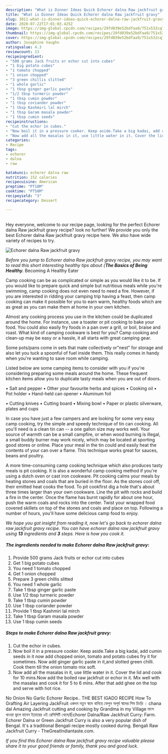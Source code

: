 ```yaml
---
description: "What is Dinner Ideas Quick Echorer dalna Raw jackfruit gravy"
title: "What is Dinner Ideas Quick Echorer dalna Raw jackfruit gravy"
slug: 3011-what-is-dinner-ideas-quick-echorer-dalna-raw-jackfruit-gravy
date: 2020-07-22T17:01:03.425Z
image: https://img-global.cpcdn.com/recipes/29fd039e52bdfaa9/751x532cq70/echorer-dalna-raw-jackfruit-gravy-recipe-main-photo.jpg
thumbnail: https://img-global.cpcdn.com/recipes/29fd039e52bdfaa9/751x532cq70/echorer-dalna-raw-jackfruit-gravy-recipe-main-photo.jpg
cover: https://img-global.cpcdn.com/recipes/29fd039e52bdfaa9/751x532cq70/echorer-dalna-raw-jackfruit-gravy-recipe-main-photo.jpg
author: Josephine Vaughn
ratingvalue: 4.3
reviewcount: 13
recipeingredient:
- "500 grams Jack fruits or echor cut into cubes"
- "1 big potato cubes"
- "1 tomato chopped"
- "1 onion chopped"
- "3 green chillis slitted"
- "1 whole garlic"
- "1 tbsp ginger garlic paste"
- "1/2 tbsp turmeric powder"
- "1 tbsp cumin powder"
- "1 tbsp coriander powder"
- "1 tbsp Kashmiri lal mirch"
- "1 tbsp Garam masala powder"
- "1 tbsp cumin seeds"
recipeinstructions:
- "Cut the echor in cubes."
- "Now boil it in a pressure cooker. Keep aside.Take a big kadai, add cumin seeds in it now add chopped onion, tomato and potato cubes fry it for sometimes. Now add ginger garlic paste in it,and slotted green chilli. Cook them till the onion tomato mix soft."
- "Now add all the masalas in it, use little water in it. Cover the lid and cook for 10 mins.Now add the boiled raw jackfruit or echor in it. Mix well with the masalas and cook it for 5 to 6 mins. After that add ghee on the top and serve with hot rice."
categories:
- Recipe
tags:
- echorer
- dalna
- raw

katakunci: echorer dalna raw 
nutrition: 152 calories
recipecuisine: American
preptime: "PT18M"
cooktime: "PT58M"
recipeyield: "3"
recipecategory: Dessert

---
```

<br>
Hey everyone, welcome to our recipe page, looking for the perfect Echorer dalna Raw jackfruit gravy recipe? look no further! We provide you only the best Echorer dalna Raw jackfruit gravy recipe here. We also have wide variety of recipes to try.
<br>


![Echorer dalna Raw jackfruit gravy](https://img-global.cpcdn.com/recipes/29fd039e52bdfaa9/751x532cq70/echorer-dalna-raw-jackfruit-gravy-recipe-main-photo.jpg)

<i>Before you jump to Echorer dalna Raw jackfruit gravy recipe, you may want to read this short interesting healthy tips about {<strong>The Basics of Being Healthy</strong>.</i>
Becoming A Healthy Eater

    
Camp cooking can be as complicated or simple as you would like it to be. If you would like to prepare quick and simple but nutritious meals while you're swimming, camp cooking does not even need to need a fire. However, if you are interested in ridding your camping trip having a feast, then camp cooking can make it possible for you to earn warm, healthy foods which are as great as you can make them at home in your own kitchen.

 Almost any cooking process you use in the kitchen could be duplicated around the home. For instance, use a toaster or pit cooking to bake your food. You could also easily fry foods in a pan over a grill, or boil, braise and roast. What kind of camping cookware is best for you? Camp cooking and clean-up may be easy or a hassle, it all starts with great camping gear.

Some pots/pans come in sets that mate collectively or"nest" for storage and also let you tuck a spoonful of fuel inside them. This really comes in handy when you're wanting to save room while camping.

Listed below are some camping items to consider with you if you're considering preparing some meals around the home. These frequent kitchen items allow you to duplicate tasty meals when you are out of doors.

• Salt and pepper
• Other your favourite herbs and spices
• Cooking oil
• Pot holder
• Hand-held can opener
• Aluminum foil

• Cutting knives
• Cutting board
• Mixing bowl
• Paper or plastic silverware, plates and cups

In case you have just a few campers and are looking for some very easy camp cooking, try the simple and speedy technique of tin can cooking. All you'll need is a clean tin can -- a one gallon size may works well. Your source of warmth can be a small campfire, or when wood burning is illegal, a small buddy burner may work nicely, which may be located at sporting good stores or online. Place your meal in the tin could and easily heat the contents of your can over a flame.  This technique works great for sauces, beans and poultry.

A more time-consuming camp cooking technique which also produces tasty meals is pit cooking.  It is also a wonderful camp cooking method if you're using a dutch oven or cast iron cookware. Pit cooking calms your meals by heating stones and coals that are buried in the floor. As the stones cool off, their emitted heat cooks the food. To pit cookfirst dig a hole that's about three times larger than your own cookware. Line the pit with rocks and build a fire in the center. Once the flame has burnt rapidly for about one hour, push the warm coals and rocks into the center. Twist your wrapped food covered skillets on top of the stones and coals and place on top. Following a number of hours, you'll have some delicious camp food to enjoy.


<i>We hope you got insight from reading it, now let's go back to echorer dalna raw jackfruit gravy recipe. You can have echorer dalna raw jackfruit gravy using <strong>13</strong> ingredients and <strong>3</strong> steps. Here is how you cook it.
</i>

##### The ingredients needed to make Echorer dalna Raw jackfruit gravy:

1. Provide 500 grams Jack fruits or echor cut into cubes
1. Get 1 big potato cubes
1. You need 1 tomato chopped
1. Get 1 onion chopped
1. Prepare 3 green chillis slitted
1. You need 1 whole garlic
1. Take 1 tbsp ginger garlic paste
1. Use 1/2 tbsp turmeric powder
1. Take 1 tbsp cumin powder
1. Use 1 tbsp coriander powder
1. Provide 1 tbsp Kashmiri lal mirch
1. Take 1 tbsp Garam masala powder
1. Use 1 tbsp cumin seeds


##### Steps to make Echorer dalna Raw jackfruit gravy:

1. Cut the echor in cubes.
1. Now boil it in a pressure cooker. Keep aside.Take a big kadai, add cumin seeds in it now add chopped onion, tomato and potato cubes fry it for sometimes. Now add ginger garlic paste in it,and slotted green chilli. Cook them till the onion tomato mix soft.
1. Now add all the masalas in it, use little water in it. Cover the lid and cook for 10 mins.Now add the boiled raw jackfruit or echor in it. Mix well with the masalas and cook it for 5 to 6 mins. After that add ghee on the top and serve with hot rice.


No Onion No Garlic Echorer Recipe.. THE BEST IGADO RECIPE How To Grafting Air Layering JackFruit একদম নতুন স্বাদে বানিয়ে ফেলুন অপূর্ব স্বাদের শিম চিংড়ি । chana dal Amazing Jackfruit cutting and cooking by Grandma in my Village মাংস খাওয়া ভুলে যাবেন ইচোরের এই রেসিপিটি খেলে/Echorer Dalna/Raw Jackfruit Curry: Farm. Echorer Dalna or Green Jackfruit Curry is also a very popular dish of Bengal. It&#39;s a traditional Bengali recipe mostly cooked during. Bengali Raw Jackfruit Curry - TheGreatIndiantaste.com. 

<i>If you find this Echorer dalna Raw jackfruit gravy recipe valuable please share it to your good friends or family, thank you and good luck.</i>
